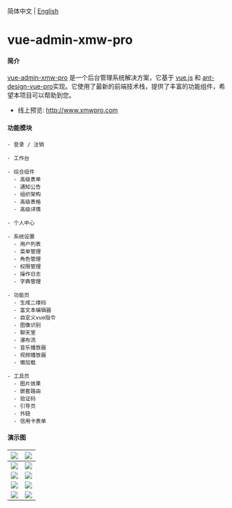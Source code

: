 简体中文 | [English](./README.md)

# vue-admin-xmw-pro

#### 简介

[vue-admin-xmw-pro](https://github.com/FollowTrend/vue-admin-xmw-pro/tree/master/Xmw_web) 是一个后台管理系统解决方案，它基于 [vue.js](https://github.com/vuejs/vue) 和 [ant-design-vue-pro](https://github.com/vueComponent/ant-design-vue-pro/)实现。它使用了最新的前端技术栈，提供了丰富的功能组件，希望本项目可以帮助到您。

- 线上预览: http://www.xmwpro.com

#### 功能模块

```
- 登录 / 注销

- 工作台

- 综合组件
  - 高级表单
  - 通知公告
  - 组织架构
  - 高级表格
  - 高级详情

- 个人中心

- 系统设置
  - 用户列表
  - 菜单管理
  - 角色管理
  - 权限管理
  - 操作日志
  - 字典管理

- 功能页
  - 生成二维码
  - 富文本编辑器
  - 自定义vue指令
  - 图像识别
  - 聊天室
  - 瀑布流
  - 音乐播放器
  - 视频播放器
  - 懒加载

- 工具页
  - 图片效果
  - 嵌套路由
  - 验证码
  - 引导页
  - 外链
  - 信用卡表单
```

#### 演示图

| ![](https://xmwpro.oss-cn-beijing.aliyuncs.com/vue-admin-xmw-pro/xmw-demo-1.jpg?Expires=1611301334&OSSAccessKeyId=TMP.3KeoFSpnt5DyWK6YcLZ6mvVhz3DHNJvEGVZsYoXVwkvrojCbBL8bj74iqnpRAr7Tdk2aiPc59TL2WRT4LjJFD8vvaGRQby&Signature=dEHG5qmrLLlThSWYL2E8cbiNui8%3D) | ![](https://xmwpro.oss-cn-beijing.aliyuncs.com/vue-admin-xmw-pro/xmw-demo-2.jpg?Expires=1611301363&OSSAccessKeyId=TMP.3KeoFSpnt5DyWK6YcLZ6mvVhz3DHNJvEGVZsYoXVwkvrojCbBL8bj74iqnpRAr7Tdk2aiPc59TL2WRT4LjJFD8vvaGRQby&Signature=AD9aD3Itivi0XRPRgRYv%2FKuzSOw%3D) |
| ------------------------------------------------------------ | ------------------------------------------------------------ |
| ![](https://xmwpro.oss-cn-beijing.aliyuncs.com/vue-admin-xmw-pro/xmw-demo-3.jpg?Expires=1611301378&OSSAccessKeyId=TMP.3KeoFSpnt5DyWK6YcLZ6mvVhz3DHNJvEGVZsYoXVwkvrojCbBL8bj74iqnpRAr7Tdk2aiPc59TL2WRT4LjJFD8vvaGRQby&Signature=JYrRLIvCMSS5m3VWLN4%2FuMC7KW4%3D) | ![](https://xmwpro.oss-cn-beijing.aliyuncs.com/vue-admin-xmw-pro/xmw-demo-4.jpg?Expires=1611301389&OSSAccessKeyId=TMP.3KeoFSpnt5DyWK6YcLZ6mvVhz3DHNJvEGVZsYoXVwkvrojCbBL8bj74iqnpRAr7Tdk2aiPc59TL2WRT4LjJFD8vvaGRQby&Signature=Mfm8zO8fsxF1JdKG8idr0hW7ZNY%3D) |
| ![](https://xmwpro.oss-cn-beijing.aliyuncs.com/vue-admin-xmw-pro/xmw-demo-5.jpg?Expires=1611301401&OSSAccessKeyId=TMP.3KeoFSpnt5DyWK6YcLZ6mvVhz3DHNJvEGVZsYoXVwkvrojCbBL8bj74iqnpRAr7Tdk2aiPc59TL2WRT4LjJFD8vvaGRQby&Signature=Av0pI074qnz8N8Oa8YCxUxpuZ%2FE%3D) | ![](https://xmwpro.oss-cn-beijing.aliyuncs.com/vue-admin-xmw-pro/xmw-demo-6.jpg?Expires=1611301417&OSSAccessKeyId=TMP.3KeoFSpnt5DyWK6YcLZ6mvVhz3DHNJvEGVZsYoXVwkvrojCbBL8bj74iqnpRAr7Tdk2aiPc59TL2WRT4LjJFD8vvaGRQby&Signature=7pJSxV9Y3Z0%2FS6ZvSjObxgpod%2BY%3D) |
| ![](https://xmwpro.oss-cn-beijing.aliyuncs.com/vue-admin-xmw-pro/xmw-demo-7.jpg?Expires=1611301428&OSSAccessKeyId=TMP.3KeoFSpnt5DyWK6YcLZ6mvVhz3DHNJvEGVZsYoXVwkvrojCbBL8bj74iqnpRAr7Tdk2aiPc59TL2WRT4LjJFD8vvaGRQby&Signature=vPpT8mTa6R6p5XOrEF6Hh8Q7GD4%3D) | ![](https://xmwpro.oss-cn-beijing.aliyuncs.com/vue-admin-xmw-pro/xmw-demo-8.jpg?Expires=1611301438&OSSAccessKeyId=TMP.3KeoFSpnt5DyWK6YcLZ6mvVhz3DHNJvEGVZsYoXVwkvrojCbBL8bj74iqnpRAr7Tdk2aiPc59TL2WRT4LjJFD8vvaGRQby&Signature=uydgyjZ%2B7w8U7jnxqO4NDPt9m74%3D) |
| ![](https://xmwpro.oss-cn-beijing.aliyuncs.com/vue-admin-xmw-pro/xmw-demo-9.jpg?Expires=1611301448&OSSAccessKeyId=TMP.3KeoFSpnt5DyWK6YcLZ6mvVhz3DHNJvEGVZsYoXVwkvrojCbBL8bj74iqnpRAr7Tdk2aiPc59TL2WRT4LjJFD8vvaGRQby&Signature=ugLkrLJAiwIcTMF1aIDodol1h04%3D) | ![](https://xmwpro.oss-cn-beijing.aliyuncs.com/vue-admin-xmw-pro/xmw-demo-10.jpg?Expires=1611301459&OSSAccessKeyId=TMP.3KeoFSpnt5DyWK6YcLZ6mvVhz3DHNJvEGVZsYoXVwkvrojCbBL8bj74iqnpRAr7Tdk2aiPc59TL2WRT4LjJFD8vvaGRQby&Signature=DB54Ws2pWLNbdMiXwreuroLZBBo%3D) |
